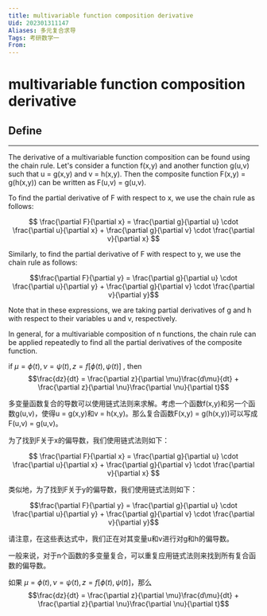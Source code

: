 ```yaml
---
title: multivariable function composition derivative
Uid: 202301311147
Aliases: 多元复合求导
Tags: 考研数学一
From: 
---
```

# multivariable function composition derivative

## Define
---

The derivative of a multivariable function composition can be found using the chain rule. Let's consider a function f(x,y) and another function g(u,v) such that u = g(x,y) and v = h(x,y). Then the composite function F(x,y) = g(h(x,y)) can be written as F(u,v) = g(u,v). 

To find the partial derivative of F with respect to x, we use the chain rule as follows:

$$ \frac{\partial F}{\partial x} = \frac{\partial g}{\partial u} \cdot \frac{\partial u}{\partial x} + \frac{\partial g}{\partial v} \cdot \frac{\partial v}{\partial x} $$

Similarly, to find the partial derivative of F with respect to y, we use the chain rule as follows:

$$\frac{\partial F}{\partial y} = \frac{\partial g}{\partial u} \cdot \frac{\partial u}{\partial y} + \frac{\partial g}{\partial v} \cdot \frac{\partial v}{\partial y}$$

Note that in these expressions, we are taking partial derivatives of g and h with respect to their variables u and v, respectively. 

In general, for a multivariable composition of n functions, the chain rule can be applied repeatedly to find all the partial derivatives of the composite function.

if $\mu = \phi(t),\nu = \psi(t),z = f[\phi(t),\psi(t)]$ , then
$$\frac{dz}{dt} = \frac{\partial z}{\partial \mu}\frac{d\mu}{dt} + \frac{\partial z}{\partial \nu}\frac{\partial \nu}{\partial t}$$


多变量函数复合的导数可以使用链式法则来求解。考虑一个函数f(x,y)和另一个函数g(u,v)，使得u = g(x,y)和v = h(x,y)。那么复合函数F(x,y) = g(h(x,y))可以写成F(u,v) = g(u,v)。

为了找到F关于x的偏导数，我们使用链式法则如下：

$$ \frac{\partial F}{\partial x} = \frac{\partial g}{\partial u} \cdot \frac{\partial u}{\partial x} + \frac{\partial g}{\partial v} \cdot \frac{\partial v}{\partial x} $$

类似地，为了找到F关于y的偏导数，我们使用链式法则如下：

$$\frac{\partial F}{\partial y} = \frac{\partial g}{\partial u} \cdot \frac{\partial u}{\partial y} + \frac{\partial g}{\partial v} \cdot \frac{\partial v}{\partial y}$$

请注意，在这些表达式中，我们正在对其变量u和v进行对g和h的偏导数。

一般来说，对于n个函数的多变量复合，可以重复应用链式法则来找到所有复合函数的偏导数。

如果 $\mu = \phi(t),\nu = \psi(t),z = f[\phi(t),\psi(t)]$，那么
$$\frac{dz}{dt} = \frac{\partial z}{\partial \mu}\frac{d\mu}{dt} + \frac{\partial z}{\partial \nu}\frac{\partial \nu}{\partial t}$$